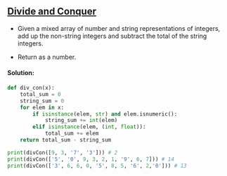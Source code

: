 ## [Divide and Conquer](https://www.codewars.com/kata/57eaec5608fed543d6000021/python)

- Given a mixed array of number and string representations of integers, add up the non-string integers and subtract the total of the string integers.

- Return as a number.


#### Solution:

```python
def div_con(x):
    total_sum = 0
    string_sum = 0
    for elem in x:
        if isinstance(elem, str) and elem.isnumeric():
            string_sum += int(elem)
        elif isinstance(elem, (int, float)):
            total_sum += elem
    return total_sum - string_sum

print(divCon([9, 3, '7', '3'])) # 2
print(divCon(['5', '0', 9, 3, 2, 1, '9', 6, 7])) # 14
print(divCon(['3', 6, 6, 0, '5', 8, 5, '6', 2,'0'])) # 13
```